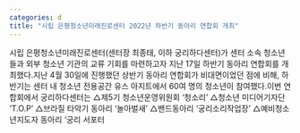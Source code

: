 ```yaml
---
categories: d
title: "시립 은평청소년미래진로센터 2022년 하반기 동아리 연합회 개최"
---
```

시립 은평청소년미래진로센터(센터장 최종태, 이하 궁리하다센터)가 센터 소속 청소년들과 외부 청소년 기관의 교류 기회를 마련하고자 지난 17일 하반기 동아리 연합회를 개최했다.지난 4월 30일에 진행했던 상반기 동아리 연합회가 비대면이었던 점에 비해, 하반기는 센터 내 청소년 전용공간 유스 아지트에서 60여 명의 청소년이 참여했다.이번 연합회에서 궁리하다센터는 △제5기 청소년운영위원회 ‘청소리’ △청소년 미디어기자단 ‘T.O.P’ △브라질 타악기 동아리 ‘놀아벌새’ △밴드동아리 ‘궁리소리작업장’ △예비청소년지도자 동아리 ‘궁리 서포터